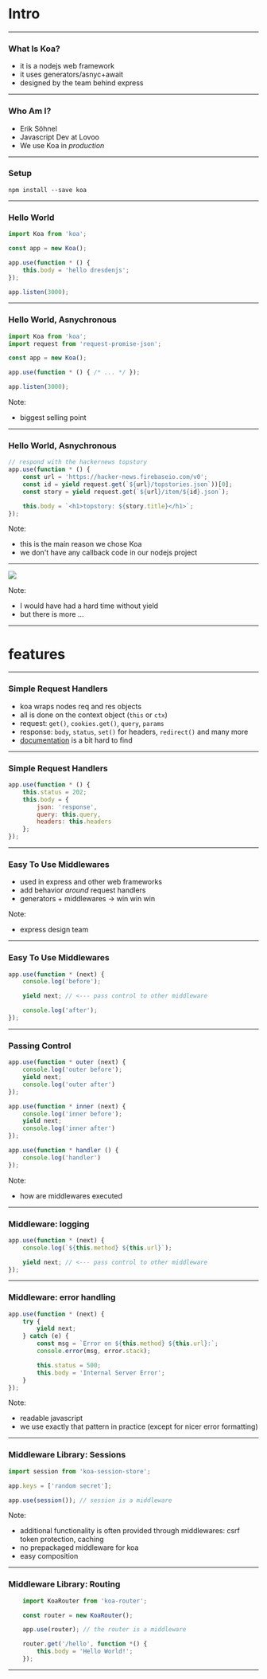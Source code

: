 # Intro

---

### What Is Koa?

* it is a nodejs web framework
* it uses generators/asnyc+await
* designed by the team behind express

---

### Who Am I?

- Erik Söhnel
- Javascript Dev at Lovoo
- We use Koa in *production*

---

### Setup

`npm install --save koa`

---

### Hello World

```javascript
import Koa from 'koa';

const app = new Koa();

app.use(function * () {
    this.body = 'hello dresdenjs';
});

app.listen(3000);
```

---

### Hello World, Asnychronous

```javascript
import Koa from 'koa';
import request from 'request-promise-json';

const app = new Koa();

app.use(function * () { /* ... */ });

app.listen(3000);
```

Note:
* biggest selling point

---

### Hello World, Asnychronous

```javascript
// respond with the hackernews topstory
app.use(function * () {
    const url = 'https://hacker-news.firebaseio.com/v0';
    const id = yield request.get(`${url}/topstories.json`))[0];
    const story = yield request.get(`${url}/item/${id}.json`);

    this.body = `<h1>topstory: ${story.title}</h1>`;
});
```

Note:
* this is the main reason we chose Koa
* we don't have any callback code in our nodejs project

---

![](assets/remove-all-the-callbacks.jpg) <!-- .element: style="transform: scale(2)" -->

Note:
* I would have had a hard time without yield
* but there is more ...

---

# features

---

### Simple Request Handlers

* koa wraps nodes req and res objects
* all is done on the context object (`this` or `ctx`)
* request: `get()`, `cookies.get()`, `query`, `params`
* response: `body`, `status`, `set()` for headers, `redirect()` and many more
* [documentation](https://github.com/koajs/koa/blob/master/docs/api/context.md) is a bit hard to find

---

### Simple Request Handlers

```javascript
app.use(function * () {
    this.status = 202;
    this.body = {
        json: 'response',
        query: this.query,
        headers: this.headers
    };
});
```

---

### Easy To Use Middlewares

* used in express and other web frameworks
* add behavior *around* request handlers
* generators + middlewares -> win win win

Note:
* express design team

---

### Easy To Use Middlewares

```javascript
app.use(function * (next) {
    console.log('before');

    yield next; // <--- pass control to other middleware

    console.log('after');
});
```

---

### Passing Control

```javascript
app.use(function * outer (next) {
    console.log('outer before');
    yield next;
    console.log('outer after')
});

app.use(function * inner (next) {
    console.log('inner before');
    yield next;
    console.log('inner after')
});

app.use(function * handler () {
    console.log('handler')
});
```

<span class="fragment current-visible" data-code-focus="1"></span>
<span class="fragment current-visible" data-code-focus="2"></span>
<span class="fragment current-visible" data-code-focus="3"></span>
<span class="fragment current-visible" data-code-focus="7"></span>
<span class="fragment current-visible" data-code-focus="8"></span>
<span class="fragment current-visible" data-code-focus="9"></span>
<span class="fragment current-visible" data-code-focus="13"></span>
<span class="fragment current-visible" data-code-focus="14"></span>
<span class="fragment current-visible" data-code-focus="15"></span>
<span class="fragment current-visible" data-code-focus="10"></span>
<span class="fragment current-visible" data-code-focus="11"></span>
<span class="fragment current-visible" data-code-focus="4"></span>
<span class="fragment current-visible" data-code-focus="5"></span>
<span class="fragment current-visible" data-code-focus=""></span>

Note:
* how are middlewares executed

---

### Middleware: logging

```javascript
app.use(function * (next) {
    console.log(`${this.method} ${this.url}`);

    yield next; // <--- pass control to other middleware
});
```

---

### Middleware: error handling

```javascript
app.use(function * (next) {
    try {
        yield next;
    } catch (e) {
        const msg = `Error on ${this.method} ${this.url}:`;
        console.error(msg, error.stack);

        this.status = 500;
        this.body = 'Internal Server Error';
    }
});
```

Note:
* readable javascript
* we use exactly that pattern in practice (except for nicer error formatting)

---

### Middleware Library: Sessions

```javascript
import session from 'koa-session-store';

app.keys = ['random secret'];

app.use(session()); // session is a middleware
```

Note:
* additional functionality is often provided through middlewares: csrf token protection, caching
* no prepackaged middleware for koa
* easy composition

---

### Middleware Library: Routing

```javascript
    import KoaRouter from 'koa-router';

    const router = new KoaRouter();

    app.use(router); // the router is a middleware

    router.get('/hello', function *() {
        this.body = 'Hello World!';
    });
```

---
